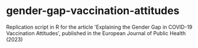 # gender-gap-vaccination-attitudes
Replication script in R for the article 'Explaining the Gender Gap in COVID-19 Vaccination Attitudes', published in the European Journal of Public Health (2023)
